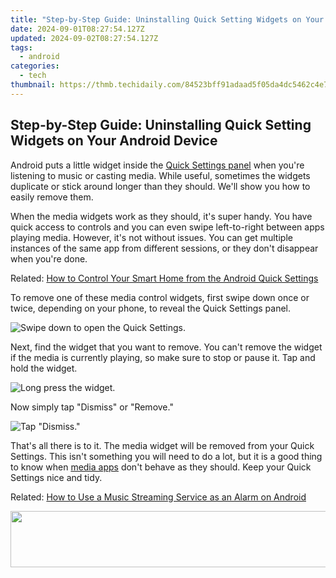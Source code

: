 ```yaml
---
title: "Step-by-Step Guide: Uninstalling Quick Setting Widgets on Your Android Device"
date: 2024-09-01T08:27:54.127Z
updated: 2024-09-02T08:27:54.127Z
tags:
  - android
categories:
  - tech
thumbnail: https://thmb.techidaily.com/84523bff91adaad5f05da4dc5462c4e758d2c84a6b7c5d09810fe5f525ef9fc4.jpg
---
```


## Step-by-Step Guide: Uninstalling Quick Setting Widgets on Your Android Device

Android puts a little widget inside the [Quick Settings panel](https://some-approaches.techidaily.com/2024-approved-premier-essentials-seamless-audio-switching/) when you're listening to music or casting media. While useful, sometimes the widgets duplicate or stick around longer than they should. We'll show you how to easily remove them.

 When the media widgets work as they should, it's super handy. You have quick access to controls and you can even swipe left-to-right between apps playing media. However, it's not without issues. You can get multiple instances of the same app from different sessions, or they don't disappear when you're done.

Related: [How to Control Your Smart Home from the Android Quick Settings](https://some-approaches.techidaily.com/2024-approved-premier-essentials-seamless-audio-switching/) 

 To remove one of these media control widgets, first swipe down once or twice, depending on your phone, to reveal the Quick Settings panel.

![Swipe down to open the Quick Settings.](https://static1.howtogeekimages.com/wordpress/wp-content/uploads/2021/08/2021-08-12_11-56-37.png) 

 Next, find the widget that you want to remove. You can't remove the widget if the media is currently playing, so make sure to stop or pause it. Tap and hold the widget.

![Long press the widget.](https://static1.howtogeekimages.com/wordpress/wp-content/uploads/2021/08/2021-08-12_11-57-49.png) 

 Now simply tap "Dismiss" or "Remove."

![Tap "Dismiss."](https://static1.howtogeekimages.com/wordpress/wp-content/uploads/2021/08/2021-08-12_11-59-04.png) 

 That's all there is to it. The media widget will be removed from your Quick Settings. This isn't something you will need to do a lot, but it is a good thing to know when [media apps](https://screen-video-capture.techidaily.com/unlocking-maximum-potential-screen-recording-on-anymac-for-2024/) don't behave as they should. Keep your Quick Settings nice and tidy.

Related: [How to Use a Music Streaming Service as an Alarm on Android](https://screen-video-capture.techidaily.com/unlocking-maximum-potential-screen-recording-on-anymac-for-2024/)

<ins class="adsbygoogle"
     style="display:block"
     data-ad-format="autorelaxed"
     data-ad-client="ca-pub-7571918770474297"
     data-ad-slot="1223367746"></ins>



<ins class="adsbygoogle"
     style="display:block"
     data-ad-client="ca-pub-7571918770474297"
     data-ad-slot="8358498916"
     data-ad-format="auto"
     data-full-width-responsive="true"></ins>



<!-- affiliate ads begin -->
<a href="https://zonlipartnershipprogram.pxf.io/c/5597632/1596691/17882" target="_top" id="1596691"><img src="//a.impactradius-go.com/display-ad/17882-1596691" border="0" alt="" width="728" height="90"/></a><img height="0" width="0" src="https://imp.pxf.io/i/5597632/1596691/17882" style="position:absolute;visibility:hidden;" border="0" />
<!-- affiliate ads end -->